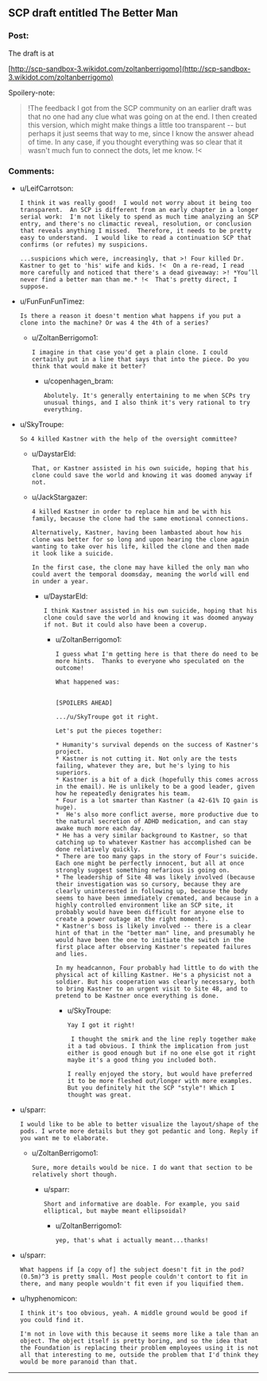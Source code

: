 ## SCP draft entitled The Better Man

### Post:

The draft is at

[http://scp-sandbox-3.wikidot.com/zoltanberrigomo](http://scp-sandbox-3.wikidot.com/zoltanberrigomo)

Spoilery-note:

>!The feedback I got from the SCP community on an earlier draft was that no one had any clue what was going on at the end. I then created this version, which might make things a little too transparent   -- but perhaps it just seems that way to me, since I  know the answer ahead of time. In any case, if you thought everything was so clear that it wasn't much fun to connect the dots, let me know. !<

### Comments:

- u/LeifCarrotson:
  ```
  I think it was really good!  I would not worry about it being too transparent.  An SCP is different from an early chapter in a longer serial work:  I'm not likely to spend as much time analyzing an SCP entry, and there's no climactic reveal, resolution, or conclusion that reveals anything I missed.  Therefore, it needs to be pretty easy to understand.  I would like to read a continuation SCP that confirms (or refutes) my suspicions.

  ...suspicions which were, increasingly, that >! Four killed Dr. Kastner to get to 'his' wife and kids. !<  On a re-read, I read more carefully and noticed that there's a dead giveaway: >! *You’ll never find a better man than me.* !<  That's pretty direct, I suppose.
  ```

- u/FunFunFunTimez:
  ```
  Is there a reason it doesn't mention what happens if you put a clone into the machine? Or was 4 the 4th of a series?
  ```

  - u/ZoltanBerrigomo1:
    ```
    I imagine in that case you'd get a plain clone. I could certainly put in a line that says that into the piece. Do you think that would make it better?
    ```

    - u/copenhagen_bram:
      ```
      Abolutely. It's generally entertaining to me when SCPs try unusual things, and I also think it's very rational to try everything.
      ```

- u/SkyTroupe:
  ```
  So 4 killed Kastner with the help of the oversight committee?
  ```

  - u/DaystarEld:
    ```
    That, or Kastner assisted in his own suicide, hoping that his clone could save the world and knowing it was doomed anyway if not.
    ```

  - u/JackStargazer:
    ```
    4 killed Kastner in order to replace him and be with his family, because the clone had the same emotional connections.

    Alternatively, Kastner, having been lambasted about how his clone was better for so long and upon hearing the clone again wanting to take over his life, killed the clone and then made it look like a suicide.

    In the first case, the clone may have killed the only man who could avert the temporal doomsday, meaning the world will end in under a year.
    ```

    - u/DaystarEld:
      ```
      I think Kastner assisted in his own suicide, hoping that his clone could save the world and knowing it was doomed anyway if not. But it could also have been a coverup.
      ```

      - u/ZoltanBerrigomo1:
        ```
        I guess what I'm getting here is that there do need to be more hints.  Thanks to everyone who speculated on the outcome!

        What happened was:


        [SPOILERS AHEAD] 

        .../u/SkyTroupe got it right.

        Let's put the pieces together:

        * Humanity's survival depends on the success of Kastner's project. 
        * Kastner is not cutting it. Not only are the tests failing, whatever they are, but he's lying to his superiors. 
        * Kastner is a bit of a dick (hopefully this comes across in the email). He is unlikely to be a good leader, given how he repeatedly denigrates his team. 
        * Four is a lot smarter than Kastner (a 42-61% IQ gain is huge).
        *  He's also more conflict averse, more productive due to the natural secretion of ADHD medication, and can stay awake much more each day. 
        * He has a very similar background to Kastner, so that catching up to whatever Kastner has accomplished can be done relatively quickly.
        * There are too many gaps in the story of Four's suicide. Each one might be perfectly innocent, but all at once strongly suggest something nefarious is going on. 
        * The leadership of Site 48 was likely involved (because their investigation was so cursory, because they are clearly uninterested in following up, because the body seems to have been immediately cremated, and because in a highly controlled environment like an SCP site, it probably would have been difficult for anyone else to create a power outage at the right moment). 
        * Kastner's boss is likely involved -- there is a clear hint of that in the "better man" line, and presumably he would have been the one to initiate the switch in the first place after observing Kastner's repeated failures and lies. 

        In my headcannon, Four probably had little to do with the physical act of killing Kastner. He's a physicist not a soldier. But his cooperation was clearly necessary, both to bring Kastner to an urgent visit to Site 48, and to pretend to be Kastner once everything is done.
        ```

        - u/SkyTroupe:
          ```
          Yay I got it right!

           I thought the smirk and the line reply together make it a tad obvious. I think the implication from just either is good enough but if no one else got it right maybe it's a good thing you included both.

          I really enjoyed the story, but would have preferred it to be more fleshed out/longer with more examples. But you definitely hit the SCP "style"! Which I thought was great.
          ```

- u/sparr:
  ```
  I would like to be able to better visualize the layout/shape of the pods. I wrote more details but they got pedantic and long. Reply if you want me to elaborate.
  ```

  - u/ZoltanBerrigomo1:
    ```
    Sure, more details would be nice. I do want that section to be relatively short though.
    ```

    - u/sparr:
      ```
      Short and informative are doable. For example, you said elliptical, but maybe meant ellipsoidal?
      ```

      - u/ZoltanBerrigomo1:
        ```
        yep, that's what i actually meant...thanks!
        ```

- u/sparr:
  ```
  What happens if [a copy of] the subject doesn't fit in the pod? (0.5m)^3 is pretty small. Most people couldn't contort to fit in there, and many people wouldn't fit even if you liquified them.
  ```

- u/hyphenomicon:
  ```
  I think it's too obvious, yeah. A middle ground would be good if you could find it.

  I'm not in love with this because it seems more like a tale than an object. The object itself is pretty boring, and so the idea that the Foundation is replacing their problem employees using it is not all that interesting to me, outside the problem that I'd think they would be more paranoid than that.
  ```

---


